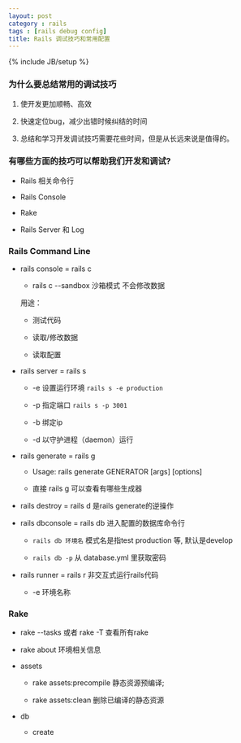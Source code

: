 ```yaml
---
layout: post
category : rails
tags : [rails debug config]
title: Rails 调试技巧和常用配置
---
```

{% include JB/setup %}

### 为什么要总结常用的调试技巧

  1. 使开发更加顺畅、高效

  2. 快速定位bug，减少出错时候纠结的时间

  3. 总结和学习开发调试技巧需要花些时间，但是从长远来说是值得的。

### 有哪些方面的技巧可以帮助我们开发和调试?

  * Rails 相关命令行

  * Rails Console

  * Rake

  * Rails Server 和 Log

### Rails Command Line

  * rails console = rails c

    * rails c --sandbox 沙箱模式 不会修改数据

    用途：
    * 测试代码

    * 读取/修改数据

    * 读取配置

  * rails server = rails s

    * -e 设置运行环境 `rails s -e production`

    * -p 指定端口 `rails s -p 3001`

    * -b 绑定ip

    * -d 以守护进程（daemon）运行

  * rails generate = rails g 

    * Usage: rails generate GENERATOR [args] [options]

    * 直接 rails g 可以查看有哪些生成器

  * rails destroy = rails d  是rails generate的逆操作

  * rails dbconsole = rails db 进入配置的数据库命令行

    * `rails db 环境名` 模式名是指test production 等, 默认是develop

    * `rails db -p` 从 database.yml 里获取密码

  * rails runner = rails r 非交互式运行rails代码

    * -e 环境名称

### Rake

  * rake --tasks 或者 rake -T 查看所有rake 

  * rake about 环境相关信息

  * assets
  
    * rake assets:precompile 静态资源预编译;  
   
    * rake assets:clean 删除已编译的静态资源

  * db

    * create 



